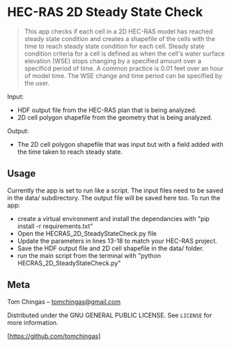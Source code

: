 # HEC-RAS 2D Steady State Check
> This app checks if each cell in a 2D HEC-RAS model has reached steady state condition and creates a shapefile of the cells with the time to reach steady state condition for each cell. Steady state condition criteria for a cell is defined as when the cell's water surface elevation (WSE) stops changing by a specified amount over a specificd period of time. A common practice is 0.01 feet over an hour of model time. The WSE change and time period can be specified by the user.

Input:
- HDF output file from the HEC-RAS plan that is being analyzed.
- 2D cell polygon shapefile from the geometry that is being analyzed.

Output:
- The 2D cell polygon shapefile that was input but with a field added with the time taken to reach steady state.

## Usage
Currently the app is set to run like a script. The input files need to be saved in the data/ subdirectory. The output file will be saved here too. To run the app:
- create a virtual environment and install the dependancies with "pip install -r requirements.txt"
- Open the HECRAS_2D_SteadyStateCheck.py file
- Update the parameters in lines 13-18 to match your HEC-RAS project.
- Save the HDF output file and 2D cell shapefile in the data/ folder.
- run the main script from the terminal with "python HECRAS_2D_SteadyStateCheck.py"

## Meta

Tom Chingas – tomchingas@gmail.com

Distributed under the  GNU GENERAL PUBLIC LICENSE. See ``LICENSE`` for more information.

[https://github.com/tomchingas]

